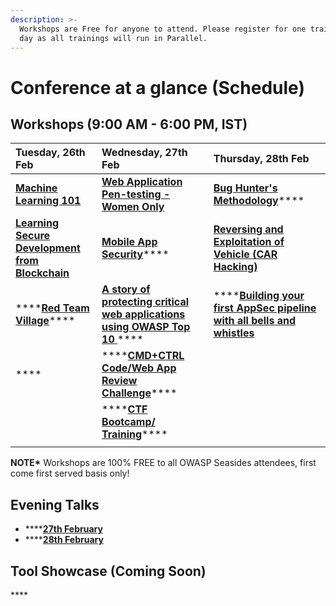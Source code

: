 ```yaml
---
description: >-
  Workshops are Free for anyone to attend. Please register for one training per
  day as all trainings will run in Parallel.
---
```


# Conference at a glance \(Schedule\)

## **Workshops \(9:00 AM - 6:00 PM, IST\)** 

| **Tuesday, 26th Feb** | **Wednesday, 27th Feb** | **Thursday, 28th Feb** |
| :--- | :--- | :--- |
| [**Machine Learning 101** ](https://www.owaspseasides.com/events/machine-learning-101-workshop)    | [**Web Application Pen-testing - Women Only**](https://www.owaspseasides.com/events/penetration-testing-workshop) | [**Bug Hunter's Methodology**](https://www.owaspseasides.com/events/bug-hunters-methodology)\*\*\*\* |
| [**Learning Secure Development from Blockchain**](https://www.owaspseasides.com/events/learning-secure-development-from-blockchained) | [**Mobile App Security**](https://www.owaspseasides.com/events/mobile-appsecurity)\*\*\*\* | [**Reversing and Exploitation of Vehicle \(CAR Hacking\)**](https://www.owaspseasides.com/events/car-hacking-village) |
| \*\*\*\*[**Red Team Village**](https://www.owaspseasides.com/events/red-team-village)\*\*\*\* | [**A story of protecting critical web applications using OWASP Top 10** ](https://www.owaspseasides.com/events/game-of-chromes-a-story-of-protecting-critical-web-applications-using-owasp-top-10)\*\*\*\* | \*\*\*\*[**Building your first AppSec pipeline with all bells and whistles**](https://www.owaspseasides.com/events/building-your-first-appsec-pipeline-with-all-bells-and-whistles) |
| \*\*\*\* | \*\*\*\*[**CMD+CTRL Code/Web App Review Challenge**](https://www.owaspseasides.com/events/cmd+ctrl-code-web-app-review-challenge)\*\*\*\* |  |
|  | \*\*\*\*[**CTF Bootcamp/ Training**](https://www.owaspseasides.com/events/ctf-bootcamp-training)\*\*\*\* |  |
|  |  |  |

**NOTE\***  Workshops are 100% FREE to all OWASP Seasides attendees, first come first served basis only!

## **Evening Talks** 

* \*\*\*\*[**27th February**](https://www.owaspseasides.com/evening-talks-on-27th-february-2019/27th-february)
* \*\*\*\*[**28th February**](https://www.owaspseasides.com/evening-talks-on-27th-february-2019/28th-february)

## **Tool Showcase \(Coming Soon\)**



\*\*\*\*

